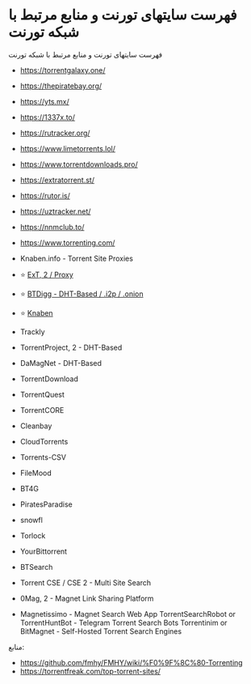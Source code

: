 # فهرست سایتهای تورنت و منابع مرتبط با شبکه تورنت


فهرست سایتهای تورنت و منابع مرتبط با شبکه تورنت
* https://torrentgalaxy.one/
* https://thepiratebay.org/
* https://yts.mx/
* https://1337x.to/
* https://rutracker.org/
* https://www.limetorrents.lol/
* https://www.torrentdownloads.pro/
* https://extratorrent.st/
* https://rutor.is/
* https://uztracker.net/
* https://nnmclub.to/
* https://www.torrenting.com/
* Knaben.info - Torrent Site Proxies


* ⭐ [ExT, 2 / Proxy](https://ext.to/)
* ⭐ [BTDigg - DHT-Based / .i2p / .onion](https://btdig.com/)
* ⭐ [Knaben](https://knaben.org/)
* ⁠Trackly
* TorrentProject, 2 - DHT-Based
* DaMagNet - DHT-Based
* TorrentDownload
* TorrentQuest
* TorrentCORE
* Cleanbay
* CloudTorrents
* Torrents-CSV
* FileMood
* BT4G
* PiratesParadise
* snowfl
* Torlock
* YourBittorrent
* BTSearch
* Torrent CSE / CSE 2 - Multi Site Search
* 0Mag, 2 - Magnet Link Sharing Platform
* Magnetissimo - Magnet Search Web App
TorrentSearchRobot or TorrentHuntBot - Telegram Torrent Search Bots
Torrentinim or BitMagnet - Self-Hosted Torrent Search Engines



منابع:
* https://github.com/fmhy/FMHY/wiki/%F0%9F%8C%80-Torrenting
* https://torrentfreak.com/top-torrent-sites/

